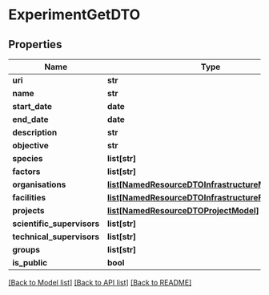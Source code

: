 # ExperimentGetDTO

## Properties
Name | Type | Description | Notes
------------ | ------------- | ------------- | -------------
**uri** | **str** |  | [optional] 
**name** | **str** |  | [optional] 
**start_date** | **date** |  | 
**end_date** | **date** |  | [optional] 
**description** | **str** |  | [optional] 
**objective** | **str** |  | [optional] 
**species** | **list[str]** |  | [optional] 
**factors** | **list[str]** |  | [optional] 
**organisations** | [**list[NamedResourceDTOInfrastructureModel]**](NamedResourceDTOInfrastructureModel.md) |  | [optional] 
**facilities** | [**list[NamedResourceDTOInfrastructureFacilityModel]**](NamedResourceDTOInfrastructureFacilityModel.md) |  | [optional] 
**projects** | [**list[NamedResourceDTOProjectModel]**](NamedResourceDTOProjectModel.md) |  | [optional] 
**scientific_supervisors** | **list[str]** |  | [optional] 
**technical_supervisors** | **list[str]** |  | [optional] 
**groups** | **list[str]** |  | [optional] 
**is_public** | **bool** |  | [optional] 

[[Back to Model list]](../README.md#documentation-for-models) [[Back to API list]](../README.md#documentation-for-api-endpoints) [[Back to README]](../README.md)


